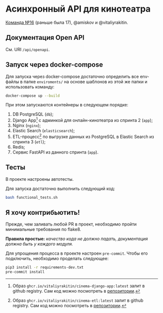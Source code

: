 # Асинхронный API для кинотеатра
[Команда №16](https://yandex-students.slack.com/archives/C03833GPQGH/p1652369332840549) (раньше была 17), @amiskov и @vitaliyrakitin.

## Документация Open API
См. URI `/api/openapi`.

## Запуск через docker-compose

Для запуска через docker-compose достаточно определить все env-файлы в папке `enviroments/` на основе шаблонов из этой же папки и использовать команду:

```bash
docker-compose up --build
```

При этом запускаются контейнеры в следующем порядке:

1. DB PostgreSQL (`db`);
2. Django App[^*] с админкой для онлайн-кинотеатра из спринта 2 (`app`);
3. Nginx (`nginx`);
4. Elastic Search (`elasticsearch`);
5. ETL-процесс[^**] по выгрузке данных из PostgreSQL в Elastic Search из спринта 3 (`etl`);
6. Redis;
7. Сервис FastAPI из данного спринта (`app`).

[^*]: Образ `ghcr.io/vitaliyrakitin/cinema-django-app:latest` залит в github registry. Сам код можно посмотреть в [репозитории](https://github.com/VitaliyRakitin/new_admin_panel_sprint_2/tree/main/01_docker_compose/app).

[^**]: Образ `ghcr.io/vitaliyrakitin/cinema-etl:latest` залит в github registry. Сам код можно посмотреть в [репозитории](https://github.com/VitaliyRakitin/new_admin_panel_sprint_3/tree/main/01_etl).

## Тесты
В проекте настроены автотесты.

Для запуска достаточно выполнить следующий код:
```bash
bash functional_tests.sh
```

## Я хочу контрибьютить!

Прежде, чем заливать любой PR в проект, необходимо пройти минимальные требования по flake8.

**Правила простые:** *качество кода не должно падать, документация должна быть у каждого модуля.*

Для упрощения процесса в проекте настроен `pre-commit`. 
Чтобы его подключить, необходимо проделать следующее:

```bash
pip3 install -r requirements-dev.txt
pre-commit install
```
